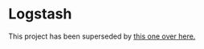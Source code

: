 # Logstash

This project has been superseded by [this one over here.](https://github.com/mesos/logstash)
